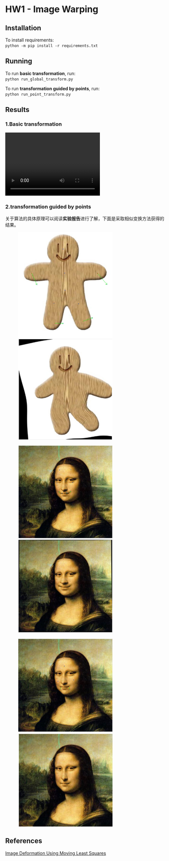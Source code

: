 # HW1 - Image Warping

## Installation
To install requirements:  
`python -m pip install -r requirements.txt `

## Running
To run **basic transformation**, run:  
`python run_global_transform.py `

To run **transformation guided by points**, run:  
`python run_point_transform.py`

## Results
### 1.Basic transformation
[<video width="300" height="200" controls>
    <source src="./assets/basic_transform.mp4" type="video/mp4">
</video>](https://github.com/user-attachments/assets/18d24f5f-e7d0-4cdc-9136-4214e357ab66)

### 2.transformation guided by points
关于算法的具体原理可以阅读**实验报告**进行了解，下面是采取相似变换方法获得的结果。
<figure class = "half">
<img src="./assets/control_1.jpg" width="300">
<img src="./assets/out_1.jpg" width="300">
</figure>

<figure class = "half">
<img src="./assets/control_2.jpg" width="300">
<img src="./assets/out_2.jpg" width="300">
</figure>

<figure class = "half">
<img src="./assets/control_3.jpg" width="300">
<img src="./assets/out_3.jpg" width="300">
</figure>

## References
[Image Deformation Using Moving Least Squares](https://people.engr.tamu.edu/schaefer/research/mls.pdf)
